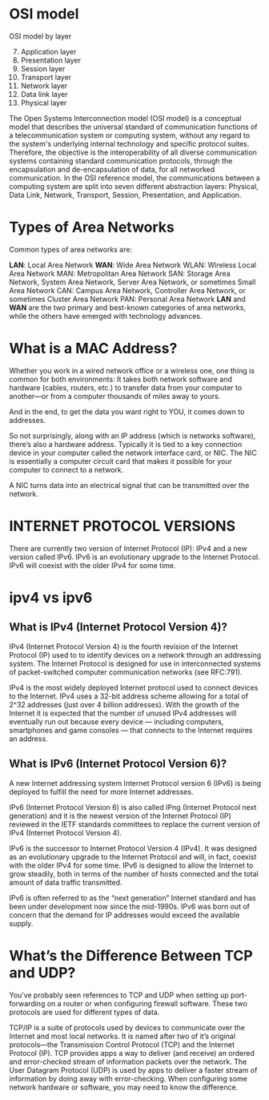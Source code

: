# OSI model

OSI model by layer

7.  Application layer
6.  Presentation layer
5.  Session layer
4.  Transport layer
3.  Network layer
2.  Data link layer
1.  Physical layer

The Open Systems Interconnection model (OSI model) is a conceptual model that describes the universal standard of communication functions of a telecommunication system or computing system, without any regard to the system's underlying internal technology and specific protocol suites. Therefore, the objective is the interoperability of all diverse communication systems containing standard communication protocols, through the encapsulation and de-encapsulation of data, for all networked communication. In the OSI reference model, the communications between a computing system are split into seven different abstraction layers: Physical, Data Link, Network, Transport, Session, Presentation, and Application.

# Types of Area Networks
Common types of area networks are:

**LAN**: Local Area Network
**WAN**: Wide Area Network
WLAN: Wireless Local Area Network
MAN: Metropolitan Area Network
SAN: Storage Area Network, System Area Network, Server Area Network, or sometimes Small Area Network
CAN: Campus Area Network, Controller Area Network, or sometimes Cluster Area Network
PAN: Personal Area Network
**LAN** and **WAN** are the two primary and best-known categories of area networks, while the others have emerged with technology advances.

# What is a MAC Address?
Whether you work in a wired network office or a wireless one, one thing is common for both environments: It takes both network software and hardware (cables, routers, etc.) to transfer data from your computer to another—or from a computer thousands of miles away to yours.

And in the end, to get the data you want right to YOU, it comes down to addresses.

So not surprisingly, along with an IP address (which is networks software), there’s also a hardware address. Typically it is tied to a key connection device in your computer called the network interface card, or NIC. The NIC is essentially a computer circuit card that makes it possible for your computer to connect to a network.

A NIC turns data into an electrical signal that can be transmitted over the network.

# INTERNET PROTOCOL VERSIONS
There are currently two version of Internet Protocol (IP): IPv4 and a new version called IPv6. IPv6 is an evolutionary upgrade to the Internet Protocol. IPv6 will coexist with the older IPv4 for some time.

# ipv4 vs ipv6
## What is IPv4 (Internet Protocol Version 4)?
IPv4 (Internet Protocol Version 4) is the fourth revision of the Internet Protocol (IP) used to to identify devices on a network through an addressing system. The Internet Protocol is designed for use in interconnected systems of packet-switched computer communication networks (see RFC:791).

IPv4 is the most widely deployed Internet protocol used to connect devices to the Internet. IPv4 uses a 32-bit address scheme allowing for a total of 2^32 addresses (just over 4 billion addresses). With the growth of the Internet it is expected that the number of unused IPv4 addresses will eventually run out because every device — including computers, smartphones and game consoles — that connects to the Internet requires an address.

## What is IPv6 (Internet Protocol Version 6)?
A new Internet addressing system Internet Protocol version 6 (IPv6) is being deployed to fulfill the need for more Internet addresses.

IPv6 (Internet Protocol Version 6) is also called IPng (Internet Protocol next generation) and it is the newest version of the Internet Protocol (IP) reviewed in the IETF standards committees to replace the current version of IPv4 (Internet Protocol Version 4).

IPv6 is the successor to Internet Protocol Version 4 (IPv4). It was designed as an evolutionary upgrade to the Internet Protocol and will, in fact, coexist with the older IPv4 for some time. IPv6 is designed to allow the Internet to grow steadily, both in terms of the number of hosts connected and the total amount of data traffic transmitted.

IPv6 is often referred to as the “next generation” Internet standard and has been under development now since the mid-1990s. IPv6 was born out of concern that the demand for IP addresses would exceed the available supply.

# What’s the Difference Between TCP and UDP?
You’ve probably seen references to TCP and UDP when setting up port-forwarding on a router or when configuring firewall software. These two protocols are used for different types of data.

TCP/IP is a suite of protocols used by devices to communicate over the Internet and most local networks. It is named after two of it’s original protocols—the Transmission Control Protocol (TCP) and the Internet Protocol (IP). TCP provides apps a way to deliver (and receive) an ordered and error-checked stream of information packets over the network. The User Datagram Protocol (UDP) is used by apps to deliver a faster stream of information by doing away with error-checking. When configuring some network hardware or software, you may need to know the difference.
